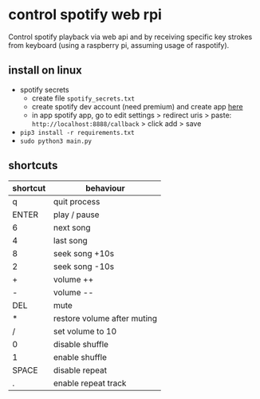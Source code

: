# control spotify web rpi
Control spotify playback via web api and by receiving specific key strokes from keyboard (using a raspberry pi, assuming usage of raspotify).

## install on linux
* spotify secrets
  * create file `spotify_secrets.txt`
  * create spotify dev account (need premium) and create app [here](https://developer.spotify.com/dashboard/login)
  * in app spotify app, go to edit settings > redirect uris > paste: `http://localhost:8888/callback` > click add > save
* `pip3 install -r requirements.txt`
* `sudo python3 main.py`

## shortcuts
shortcut | behaviour
--- | ---
q | quit process
ENTER | play / pause
6 | next song
4 | last song
8 | seek song +10s
2 | seek song -10s
\+ | volume ++
\- | volume --
DEL | mute
\* | restore volume after muting
/ | set volume to 10
0 | disable shuffle
1 | enable shuffle
SPACE | disable repeat
. | enable repeat track
